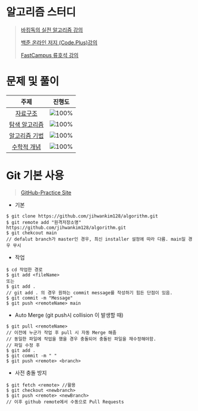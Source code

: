 # 알고리즘 스터디
> [바킹독의 실전 알고리즘 강의](https://www.youtube.com/playlist?list=PLtqbFd2VIQv4O6D6l9HcD732hdrnYb6CY)
> 
> [백준 온라인 저지 (Code.Plus)강의](https://code.plus/)
> 
> [FastCampus 류호석 강의](https://fastcampus.co.kr/)

# 문제 및 풀이
 주제 | 진행도 |  
 :--: | :--: |
[자료구조](/자료구조/solution.md) | ![100%](https://progress-bar.dev/24/?scale=61&title=progress&width=500&color=babaca&suffix=/61) |
[탐색 알고리즘](/탐색/solution.md) | ![100%](https://progress-bar.dev/6/?scale=88&title=progress&width=500&color=babaca&suffix=/88) |
[알고리즘 기법](/알고리즘기법/solution.md) | ![100%](https://progress-bar.dev/1/?scale=40&title=progress&width=500&color=babaca&suffix=/10) |
[수학적 개념](/수학/solution.md) | ![100%](https://progress-bar.dev/0/?scale=40&title=progress&width=500&color=babaca&suffix=/10) |

# Git 기본 사용
> [GitHub-Practice Site](https://learngitbranching.js.org/?locale=ko)
+ 기본
```
$ git clone https://github.com/jihwankim128/algorithm.git
$ git remote add "원격저장소명" https://github.com/jihwankim128/algorithm.git
$ git chekcout main    
// defalut branch가 master인 경우, 최신 installer 설정에 따라 다름. main일 경우 무시
```
+ 작업
```
$ cd 작업한 경로
$ git add <fileName> 
또는
$ git add . 
// git add . 의 경우 원하는 commit message를 작성하기 힘든 단점이 있음.
$ git commit -m "Message"
$ git push <remoteName> main
```
+ Auto Merge (git push시 collision 이 발생할 때)
```
$ git pull <remoteName>  
// 이전에 누군가 작업 후 pull 시 자동 Merge 해줌
// 동일한 파일에 작업을 했을 경우 충돌되어 충돌된 파일을 재수정해야함.
// 파일 수정 후
$ git add .
$ git commit -m " "
$ git push <remote> <branch>
```
+ 사전 충돌 방지
```
$ git fetch <remote> //활용
$ git checkout <newbranch>
$ git push <remote> <newBranch>
// 이후 github remote에서 수동으로 Pull Requests
```
